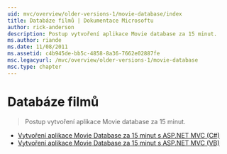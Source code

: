 ```yaml
---
uid: mvc/overview/older-versions-1/movie-database/index
title: Databáze filmů | Dokumentace Microsoftu
author: rick-anderson
description: Postup vytvoření aplikace Movie database za 15 minut.
ms.author: riande
ms.date: 11/08/2011
ms.assetid: c4b945de-bb5c-4858-8a36-7662e02887fe
msc.legacyurl: /mvc/overview/older-versions-1/movie-database
msc.type: chapter
---
```

<a name="movie-database"></a>Databáze filmů
====================
> Postup vytvoření aplikace Movie database za 15 minut.


- [Vytvoření aplikace Movie Database za 15 minut s ASP.NET MVC (C#)](create-a-movie-database-application-in-15-minutes-with-asp-net-mvc-cs.md)
- [Vytvoření aplikace Movie Database za 15 minut s ASP.NET MVC (VB)](create-a-movie-database-application-in-15-minutes-with-asp-net-mvc-vb.md)
